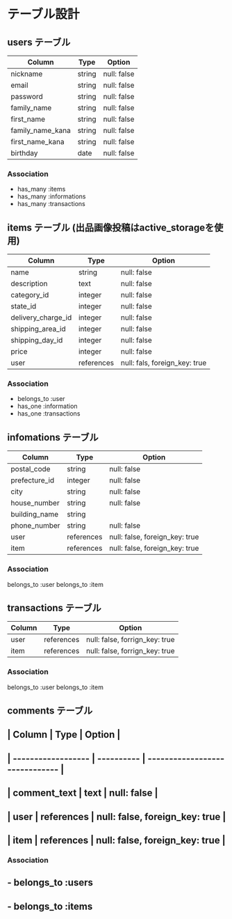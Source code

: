 # テーブル設計

## users テーブル

| Column             | Type     | Option      |
| ------------------ | -------- | ----------- |
| nickname           | string   | null: false |
| email              | string   | null: false |
| password           | string   | null: false |
| family_name        | string   | null: false |
| first_name         | string   | null: false |
| family_name_kana   | string   | null: false |
| first_name_kana    | string   | null: false |
| birthday           | date     | null: false |

### Association

- has_many :items
- has_many :informations
- has_many :transactions


## items テーブル (出品画像投稿はactive_storageを使用)

| Column             | Type       | Option                        |
| ------------------ | ---------- | ----------------------------- |
| name               | string     | null: false                   |
| description        | text       | null: false                   |
| category_id        | integer    | null: false                   |
| state_id           | integer    | null: false                   |
| delivery_charge_id | integer    | null: false                   |
| shipping_area_id   | integer    | null: false                   |
| shipping_day_id    | integer    | null: false                   |
| price              | integer    | null: false                   |
| user               | references | null: fals, foreign_key: true |

### Association

- belongs_to :user
- has_one :information
- has_one :transactions


## infomations テーブル

| Column             | Type       | Option                         |
| ------------------ | ---------- | ------------------------------ |
| postal_code        | string     | null: false                    |
| prefecture_id      | integer    | null: false                    |
| city               | string     | null: false                    |
| house_number       | string     | null: false                    |
| building_name      | string     |                                |
| phone_number       | string     | null: false                    |
| user               | references | null: false, foreign_key: true |
| item               | references | null: false, foreign_key: true |

### Association

belongs_to :user
belongs_to :item


## transactions テーブル

| Column             | Type       | Option                         |
| ------------------ | ---------- | ------------------------------ |
| user               | references | null: false, forrign_key: true |
| item               | references | null: false, forrign_key: true |

### Association

belongs_to :user
belongs_to :item


## comments テーブル

## | Column             | Type       | Option                         |
## | ------------------ | ---------- | ------------------------------ |
## | comment_text       | text       | null: false                    |
## | user               | references | null: false, foreign_key: true |
## | item               | references | null: false, foreign_key: true |

### Association

## - belongs_to :users
## - belongs_to :items